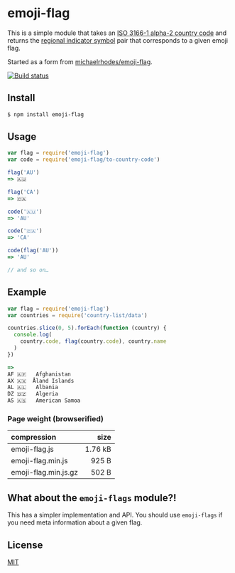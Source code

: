 # emoji-flag

This is a simple module that takes an [ISO 3166-1 alpha-2 country code](https://en.wikipedia.org/wiki/ISO_3166-1_alpha-2#Officially_assigned_code_elements) and returns the [regional indicator symbol](https://en.wikipedia.org/wiki/Regional_Indicator_Symbol) pair that corresponds to a given emoji flag.

Started as a form from [michaelrhodes/emoji-flag](https://github.com/michaelrhodes/emoji-flag).

[![Build status](https://travis-ci.org/michaelrhodes/emoji-flag.png?branch=master)](https://travis-ci.org/michaelrhodes/emoji-flag)

## Install

```sh
$ npm install emoji-flag
```

## Usage

```js
var flag = require('emoji-flag')
var code = require('emoji-flag/to-country-code')

flag('AU')
=> 🇦🇺

flag('CA')
=> 🇨🇦

code('🇦🇺')
=> 'AU'

code('🇨🇦')
=> 'CA'

code(flag('AU'))
=> 'AU'

// and so on…
```

## Example

```js
var flag = require('emoji-flag')
var countries = require('country-list/data')

countries.slice(0, 5).forEach(function (country) {
  console.log(
    country.code, flag(country.code), country.name
  )
})

=>
AF 🇦🇫   Afghanistan
AX 🇦🇽  Åland Islands
AL 🇦🇱   Albania
DZ 🇩🇿   Algeria
AS 🇦🇸   American Samoa
```

### Page weight (browserified)

| compression          |    size |
| :------------------- | ------: |
| emoji-flag.js        | 1.76 kB |
| emoji-flag.min.js    |   925 B |
| emoji-flag.min.js.gz |   502 B |


## What about the `emoji-flags` module?!

This has a simpler implementation and API. You should use `emoji-flags` if you need meta information about a given flag.

## License

[MIT](http://opensource.org/licenses/MIT)
